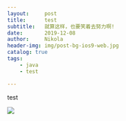```yaml
---
layout:     post
title:      test
subtitle:   就算这样，也要笑着去努力啊!
date:       2019-12-08
author:     Nikola
header-img: img/post-bg-ios9-web.jpg
catalog: true
tags:
    - java
    - test

---
```


test

![](https://nikolablog-1258612035.cos.ap-shanghai.myqcloud.com/20191208223209.png)
